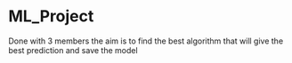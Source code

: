 # ML_Project
Done with 3 members 
the aim is to find the best algorithm that will give the best prediction and save the model
